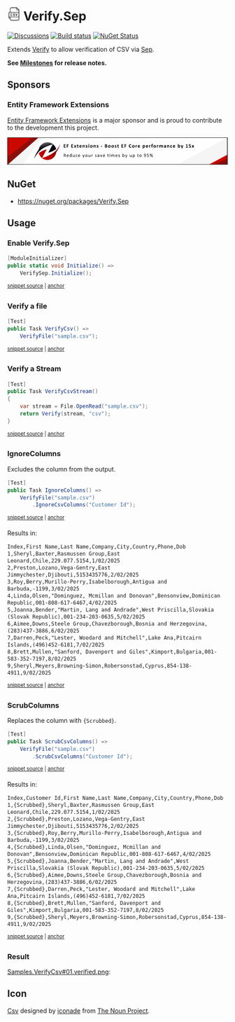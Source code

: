 # <img src="/src/icon.png" height="30px"> Verify.Sep

[![Discussions](https://img.shields.io/badge/Verify-Discussions-yellow?svg=true&label=)](https://github.com/orgs/VerifyTests/discussions)
[![Build status](https://ci.appveyor.com/api/projects/status/580iqf2cw0mxnqyu?svg=true)](https://ci.appveyor.com/project/SimonCropp/Verify-Sep)
[![NuGet Status](https://img.shields.io/nuget/v/Verify.Sep.svg)](https://www.nuget.org/packages/Verify.Sep/)


Extends [Verify](https://github.com/VerifyTests/Verify) to allow verification of CSV via [Sep](https://github.com/nietras/Sep).<!-- singleLineInclude: intro. path: /docs/intro.include.md -->


**See [Milestones](../../milestones?state=closed) for release notes.**


## Sponsors


### Entity Framework Extensions<!-- include: zzz. path: /docs/zzz.include.md -->

[Entity Framework Extensions](https://entityframework-extensions.net/?utm_source=simoncropp&utm_medium=Verify.Sep) is a major sponsor and is proud to contribute to the development this project.

[![Entity Framework Extensions](https://raw.githubusercontent.com/VerifyTests/Verify.Sep/refs/heads/main/docs/zzz.png)](https://entityframework-extensions.net/?utm_source=simoncropp&utm_medium=Verify.Sep)<!-- endInclude -->


## NuGet

 * https://nuget.org/packages/Verify.Sep


## Usage


### Enable Verify.Sep

<!-- snippet: enable -->
<a id='snippet-enable'></a>
```cs
[ModuleInitializer]
public static void Initialize() =>
    VerifySep.Initialize();
```
<sup><a href='/src/Tests/ModuleInitializer.cs#L3-L9' title='Snippet source file'>snippet source</a> | <a href='#snippet-enable' title='Start of snippet'>anchor</a></sup>
<!-- endSnippet -->


### Verify a file

<!-- snippet: VerifyCsv -->
<a id='snippet-VerifyCsv'></a>
```cs
[Test]
public Task VerifyCsv() =>
    VerifyFile("sample.csv");
```
<sup><a href='/src/Tests/Samples.cs#L4-L10' title='Snippet source file'>snippet source</a> | <a href='#snippet-VerifyCsv' title='Start of snippet'>anchor</a></sup>
<!-- endSnippet -->


### Verify a Stream

<!-- snippet: VerifyCsvStream -->
<a id='snippet-VerifyCsvStream'></a>
```cs
[Test]
public Task VerifyCsvStream()
{
    var stream = File.OpenRead("sample.csv");
    return Verify(stream, "csv");
}
```
<sup><a href='/src/Tests/Samples.cs#L30-L39' title='Snippet source file'>snippet source</a> | <a href='#snippet-VerifyCsvStream' title='Start of snippet'>anchor</a></sup>
<!-- endSnippet -->


### IgnoreColumns

Excludes the column from the output.

<!-- snippet: IgnoreColumns -->
<a id='snippet-IgnoreColumns'></a>
```cs
[Test]
public Task IgnoreColumns() =>
    VerifyFile("sample.csv")
        .IgnoreCsvColumns("Customer Id");
```
<sup><a href='/src/Tests/Samples.cs#L12-L19' title='Snippet source file'>snippet source</a> | <a href='#snippet-IgnoreColumns' title='Start of snippet'>anchor</a></sup>
<!-- endSnippet -->

Results in:

<!-- snippet: Samples.IgnoreColumns.verified.csv -->
<a id='snippet-Samples.IgnoreColumns.verified.csv'></a>
```csv
Index,First Name,Last Name,Company,City,Country,Phone,Dob
1,Sheryl,Baxter,Rasmussen Group,East Leonard,Chile,229.077.5154,1/02/2025
2,Preston,Lozano,Vega-Gentry,East Jimmychester,Djibouti,5153435776,2/02/2025
3,Roy,Berry,Murillo-Perry,Isabelborough,Antigua and Barbuda,-1199,3/02/2025
4,Linda,Olsen,"Dominguez, Mcmillan and Donovan",Bensonview,Dominican Republic,001-808-617-6467,4/02/2025
5,Joanna,Bender,"Martin, Lang and Andrade",West Priscilla,Slovakia (Slovak Republic),001-234-203-0635,5/02/2025
6,Aimee,Downs,Steele Group,Chavezborough,Bosnia and Herzegovina,(283)437-3886,6/02/2025
7,Darren,Peck,"Lester, Woodard and Mitchell",Lake Ana,Pitcairn Islands,(496)452-6181,7/02/2025
8,Brett,Mullen,"Sanford, Davenport and Giles",Kimport,Bulgaria,001-583-352-7197,8/02/2025
9,Sheryl,Meyers,Browning-Simon,Robersonstad,Cyprus,854-138-4911,9/02/2025
```
<sup><a href='/src/Tests/Samples.IgnoreColumns.verified.csv#L1-L10' title='Snippet source file'>snippet source</a> | <a href='#snippet-Samples.IgnoreColumns.verified.csv' title='Start of snippet'>anchor</a></sup>
<!-- endSnippet -->


### ScrubColumns

Replaces the column with `{Scrubbed}`.

<!-- snippet: ScrubColumns -->
<a id='snippet-ScrubColumns'></a>
```cs
[Test]
public Task ScrubCsvColumns() =>
    VerifyFile("sample.csv")
        .ScrubCsvColumns("Customer Id");
```
<sup><a href='/src/Tests/Samples.cs#L21-L28' title='Snippet source file'>snippet source</a> | <a href='#snippet-ScrubColumns' title='Start of snippet'>anchor</a></sup>
<!-- endSnippet -->

Results in:

<!-- snippet: Samples.ScrubCsvColumns.verified.csv -->
<a id='snippet-Samples.ScrubCsvColumns.verified.csv'></a>
```csv
Index,Customer Id,First Name,Last Name,Company,City,Country,Phone,Dob
1,{Scrubbed},Sheryl,Baxter,Rasmussen Group,East Leonard,Chile,229.077.5154,1/02/2025
2,{Scrubbed},Preston,Lozano,Vega-Gentry,East Jimmychester,Djibouti,5153435776,2/02/2025
3,{Scrubbed},Roy,Berry,Murillo-Perry,Isabelborough,Antigua and Barbuda,-1199,3/02/2025
4,{Scrubbed},Linda,Olsen,"Dominguez, Mcmillan and Donovan",Bensonview,Dominican Republic,001-808-617-6467,4/02/2025
5,{Scrubbed},Joanna,Bender,"Martin, Lang and Andrade",West Priscilla,Slovakia (Slovak Republic),001-234-203-0635,5/02/2025
6,{Scrubbed},Aimee,Downs,Steele Group,Chavezborough,Bosnia and Herzegovina,(283)437-3886,6/02/2025
7,{Scrubbed},Darren,Peck,"Lester, Woodard and Mitchell",Lake Ana,Pitcairn Islands,(496)452-6181,7/02/2025
8,{Scrubbed},Brett,Mullen,"Sanford, Davenport and Giles",Kimport,Bulgaria,001-583-352-7197,8/02/2025
9,{Scrubbed},Sheryl,Meyers,Browning-Simon,Robersonstad,Cyprus,854-138-4911,9/02/2025
```
<sup><a href='/src/Tests/Samples.ScrubCsvColumns.verified.csv#L1-L10' title='Snippet source file'>snippet source</a> | <a href='#snippet-Samples.ScrubCsvColumns.verified.csv' title='Start of snippet'>anchor</a></sup>
<!-- endSnippet -->


### Result

[Samples.VerifyCsv#01.verified.png](/src/Tests/Samples.VerifyCsv%2300.verified.csv):


## Icon

[Csv](https://thenounproject.com/icon/csv-5776732/) designed by [iconade](https://thenounproject.com/creator/iconade3/) from [The Noun Project](https://thenounproject.com/).